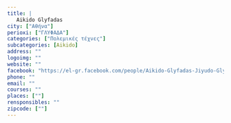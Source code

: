```yaml
---
title: |
   Aikido Glyfadas
city: ["Αθήνα"]
perioxi: ["ΓΛΥΦΑΔΑ"]
categories: ["Πολεμικές τέχνες"]
subcategories: [Aikido]
address: ""
logoimg: ""
website: ""
facebook: "https://el-gr.facebook.com/people/Aikido-Glyfadas-Jiyudo-Glyfada/100008894490086"
phone: ""
email: ""
courses: ""
places: [""]
rensponsibles: ""
zipcode: [""]
---
```




